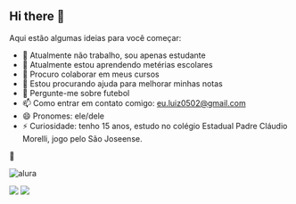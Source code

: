 ## Hi there 👋

Aqui estão algumas ideias para você começar:

- 🔭 Atualmente não trabalho, sou apenas estudante
- 🌱 Atualmente estou aprendendo metérias escolares
- 👯 Procuro colaborar em meus cursos
- 🤔 Estou procurando ajuda para melhorar minhas notas
- 💬 Pergunte-me sobre futebol
- 📫 Como entrar em contato comigo: eu.luiz0502@gmail.com
- 😄 Pronomes: ele/dele
- ⚡ Curiosidade: tenho 15 anos, estudo no colégio Estadual Padre Cláudio Morelli, jogo pelo São Joseense.

🎅

![alura](www.alura.com.br)



![](https://media.tenor.com/rs4ZOR3C6AgAAAAM/neymar-sheozinho.gif)
![](https://media.tenor.com/S4Egc9OxURIAAAAM/vini-jr.gif)
